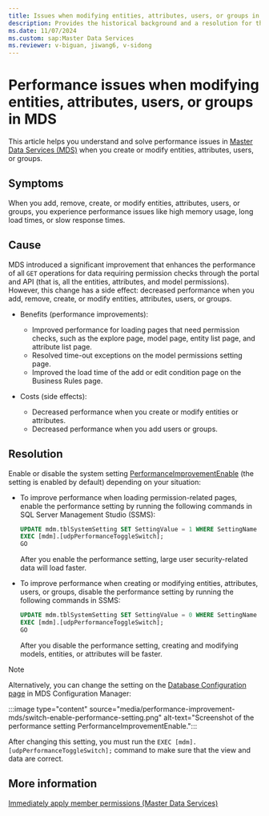 ```yaml
---
title: Issues when modifying entities, attributes, users, or groups in MDS 
description: Provides the historical background and a resolution for the issues that occur after a performance improvement in Master Data Services.
ms.date: 11/07/2024
ms.custom: sap:Master Data Services
ms.reviewer: v-biguan, jiwang6, v-sidong
---
```

# Performance issues when modifying entities, attributes, users, or groups in MDS

This article helps you understand and solve performance issues in [Master Data Services (MDS)](/sql/master-data-services/master-data-services-overview-mds) when you create or modify entities, attributes, users, or groups.

## Symptoms

When you add, remove, create, or modify entities, attributes, users, or groups, you experience performance issues like high memory usage, long load times, or slow response times. 

## Cause

MDS introduced a significant improvement that enhances the performance of all `GET` operations for data requiring permission checks through the portal and API (that is, all the entities, attributes, and model permissions). However, this change has a side effect: decreased performance when you add, remove, create, or modify entities, attributes, users, or groups.

- Benefits (performance improvements):

  - Improved performance for loading pages that need permission checks, such as the explore page, model page, entity list page, and attribute list page.
  - Resolved time-out exceptions on the model permissions setting page.
  - Improved the load time of the add or edit condition page on the Business Rules page.

- Costs (side effects):

  - Decreased performance when you create or modify entities or attributes.
  - Decreased performance when you add users or groups.

## Resolution

Enable or disable the system setting [PerformanceImprovementEnable](/sql/master-data-services/system-settings-master-data-services#Performance) (the setting is enabled by default) depending on your situation:

- To improve performance when loading permission-related pages, enable the performance setting by running the following commands in SQL Server Management Studio (SSMS):

  ```SQL
  UPDATE mdm.tblSystemSetting SET SettingValue = 1 WHERE SettingName = 'PerformanceImprovementEnable';
  EXEC [mdm].[udpPerformanceToggleSwitch];
  GO
  ```

  After you enable the performance setting, large user security-related data will load faster.

- To improve performance when creating or modifying entities, attributes, users, or groups, disable the performance setting by running the following commands in SSMS:

  ```SQL
  UPDATE mdm.tblSystemSetting SET SettingValue = 0 WHERE SettingName = 'PerformanceImprovementEnable';
  EXEC [mdm].[udpPerformanceToggleSwitch];
  GO
  ```
  After you disable the performance setting, creating and modifying models, entities, or attributes will be faster.

> [!NOTE]
> Alternatively, you can change the setting on the [Database Configuration page](/sql/master-data-services/database-configuration-page-master-data-services-configuration-manager) in MDS Configuration Manager:
> 
> :::image type="content" source="media/performance-improvement-mds/switch-enable-performance-setting.png" alt-text="Screenshot of the performance setting  PerformanceImprovementEnable.":::
> 
> After changing this setting, you must run the `EXEC [mdm].[udpPerformanceToggleSwitch];` command to make sure that the view and data are correct.

## More information

[Immediately apply member permissions (Master Data Services)](/sql/master-data-services/immediately-apply-member-permissions-master-data-services)
